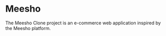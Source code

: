 # Meesho
The Meesho Clone project is an e-commerce web application inspired by the Meesho platform.
